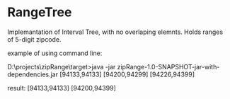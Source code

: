 # RangeTree

Implemantation of Interval Tree, with no overlaping elemnts.
Holds ranges of 5-digit zipcode.

example of using command line: 

D:\projects\zipRange\target>java -jar zipRange-1.0-SNAPSHOT-jar-with-dependencies.jar [94133,94133] [94200,94299] [94226,94399]

 result: [94133,94133] [94200,94399]
